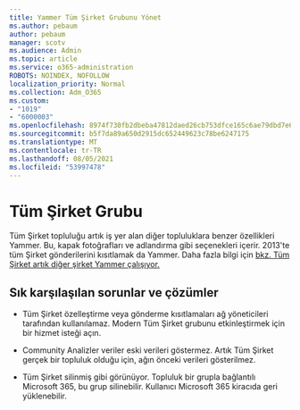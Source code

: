 ```yaml
---
title: Yammer Tüm Şirket Grubunu Yönet
ms.author: pebaum
author: pebaum
manager: scotv
ms.audience: Admin
ms.topic: article
ms.service: o365-administration
ROBOTS: NOINDEX, NOFOLLOW
localization_priority: Normal
ms.collection: Adm_O365
ms.custom:
- "1019"
- "6000003"
ms.openlocfilehash: 8974f730fb2dbeba47812daed26cb753dfce165c6ae79dbd7e630e6f195b278a
ms.sourcegitcommit: b5f7da89a650d2915dc652449623c78be6247175
ms.translationtype: MT
ms.contentlocale: tr-TR
ms.lasthandoff: 08/05/2021
ms.locfileid: "53997478"
---
```

# <a name="all-company-group"></a>Tüm Şirket Grubu

Tüm Şirket topluluğu artık iş yer alan diğer topluluklara benzer özellikleri Yammer. Bu, kapak fotoğrafları ve adlandırma gibi seçenekleri içerir. 2013'te tüm Şirket gönderilerini kısıtlamak da Yammer. Daha fazla bilgi için [bkz. Tüm Şirket artık diğer şirket Yammer çalışıyor.](https://docs.microsoft.com/yammer/manage-yammer-groups/yammer-all-company-yammer-community)

## <a name="common-issues-and-solutions"></a>Sık karşılaşılan sorunlar ve çözümler

- Tüm Şirket özelleştirme veya gönderme kısıtlamaları ağ yöneticileri tarafından kullanılamaz. Modern Tüm Şirket grubunu etkinleştirmek için bir hizmet isteği açın.

- Community Analizler veriler eski verileri göstermez. Artık Tüm Şirket gerçek bir topluluk olduğu için, ağın önceki verileri gösterilmez.

- Tüm Şirket silinmiş gibi görünüyor. Topluluk bir grupla bağlantılı Microsoft 365, bu grup silinebilir. Kullanıcı Microsoft 365 kiracıda geri yüklenebilir.

